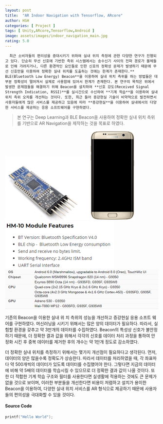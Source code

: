 ```yaml
---
layout: post
title:  "AR Indoor Navigation with Tensorflow, ARcore"
author: HSH
categories: [ Project ]
tags: [ Unity,ARcore,Tensorflow,Android ]
image: assets/images/indoor_navigation_main.jpg
rating: 5.0
---
```


      최근 소비자들의 편리성을 증대시키기 위하여 실내 위치 측정에 관한 다양한 연구가 진행되고 있다. 단순히 무선 신호에 기반한 측위 시스템에서는 송수신기 사이의 전파 경로가 물체들로 인해 가려지거나, 다른 환경적인 요인들로 인한 신호의 정확성 문제가 발생하기 때문에 무선 신호만을 이용하여 정확한 실내 위치를 도출하는 것에는 한계가 존재한다.** BLE(Bluetooth Low Energy) Beacon**을 이용하여 실내 위치 측위를 하는 방법들은 대부분 정확성이 떨어져서 실제로 사용함에 있어서 한계가 존재한다. 본 연구의 목적은 위에서 발생한 문제점들을 해결하기 위해 Beacon을 설치하여 **신호 강도(Received Signal Strength Indication, RSSI)**를 실시간으로 수신하여 **기계 학습**을 이용하여 실내 위치 측위 오차를 개선하는 것이다. 또한, 최근 들어 증강현실 기술이 비약적으로 발전하면서 사용자들에게 많은 서비스를 제공하고 있음에 따라 **증강현실**을 이용하여 실내에서의 다양한 서비스를 제공하는 응용 소프트웨어를 구현하였다.

> 본 연구는 Deep Learning과 BLE Beacon을 사용하여 정확한 실내 위치 측위를 기반으로 AR Navigation을 제작하는 것을 목표로 하였다.

![image](../assets/images/project/ARnavi/hm_10.jpg)		![image](../assets/images/project/ARnavi/galaxy.png)	
![image](../assets/images/project/ARnavi/hm_10_spec.png)	![image](../assets/images/project/ARnavi/galaxy_spec.png)	


 기존의 Beacon을 이용한 실내 위 치 측위의 성능을 개선하고 증강현실 응용 소프트 웨어를 구현하였다. 머신러닝을 시키기 위해서는 많은 양의 데이터가 필요하다. 따라서, 실험할 환경을 갖추고 약 3만개의 데이터를 수집하였다. Beacon의 특성상 신호가 불안정하기 때문에, 더 정확한 결과 값을 위해서 각각의 신호를 데이터 처리 과정을 통하여 안정화 시킨 후 중복 데이터를 제거한 후의 개수는 약 1만개 정도로 감소하였다.

 더 정확한 실내 위치를 측정하기 위해서는 몇가지 개선점이 필요하다고 생각된다. 먼저, 데이터의 양은 많을수록 정확도가 상승한다. 따라서 데이터를 처리하였을 때, 각 좌표마다 약 500개씩의 데이터가 있도록 데이터를 수집했어야 한다. 그렇다면 지금의 데이터에 비해 약 5배의 데이터를 학습시킬 수 있으므로 더 정확한 결과 값이 나올 것이다. 또한 더 적합한 기계 학습 구조와 필터를 사용한다면 실생활에 적용하는 것에도 큰 문제가 없을 것으로 보이며, 이러한 부분들을 개선한다면 비용이 저렴하고 설치가 용이한 Beacon을 이용하여, 다양한 실내 위치 서비스를 AR 형식으로 제공하기 때문에 사용자들의 편의성을 극대화할 수 있을 것이다.

#### Source Code

```c
printf("Hello World");
```